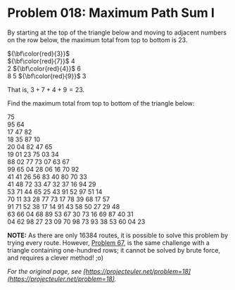 # Problem 018: Maximum Path Sum I

By starting at the top of the triangle below and moving to adjacent numbers on the row below, the maximum total from top to bottom is $23$.

${\bf\color{red}{3}}$  
${\bf\color{red}{7}}$ 4  
2 ${\bf\color{red}{4}}$ 6  
8 5 ${\bf\color{red}{9}}$ 3  

That is, $3 + 7 + 4 + 9 = 23$.

Find the maximum total from top to bottom of the triangle below:

75  
95 64  
17 47 82  
18 35 87 10  
20 04 82 47 65  
19 01 23 75 03 34  
88 02 77 73 07 63 67  
99 65 04 28 06 16 70 92  
41 41 26 56 83 40 80 70 33  
41 48 72 33 47 32 37 16 94 29  
53 71 44 65 25 43 91 52 97 51 14  
70 11 33 28 77 73 17 78 39 68 17 57  
91 71 52 38 17 14 91 43 58 50 27 29 48  
63 66 04 68 89 53 67 30 73 16 69 87 40 31  
04 62 98 27 23 09 70 98 73 93 38 53 60 04 23  

**NOTE:** As there are only $16384$ routes, it is possible to solve this problem by trying every route. However, [Problem 67](https://projecteuler.net/problem=67), is the same challenge with a triangle containing one-hundred rows; it cannot be solved by brute force, and requires a clever method! ;o)

*For the original page, see [https://projecteuler.net/problem=18](https://projecteuler.net/problem=18).*
